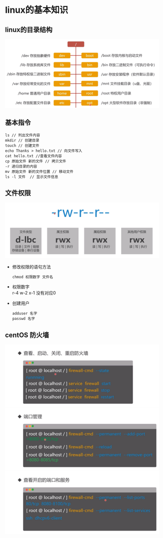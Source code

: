 # linux的基本知识

## linux的目录结构

![](/assets/devops/1.png)

## 基本指令

```shell
ls // 列出文件内容
mkdir // 创建目录
touch // 创建文件
echo Thanks > hello.txt // 向文件写入
cat hello.txt //查看文件内容
cp 原始文件 新的文件 // 拷贝文件
-r 递归目录的内容
mv 原始文件 新的文件位置 // 移动文件
ls -l 文件  // 显示文件信息
```

## 文件权限

![](/assets/devops/2.png)

* 修改权限的语句方法
  ```
  chmod 权限数字 文件名
  ```
* 权限数字  
  r-4 w-2 x-1 没有对应0

* 创建用户

  ```
  adduser 名字
  passwd 名字
  ```

## centOS 防火墙

![](/assets/devops/3.png)![](/assets/devops/4.png)![](/assets/devops/6.png)

